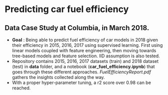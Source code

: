 # Predicting car fuel efficiency
## Data Case Study  at Columbia, in March 2018.
- **Goal** : Being able to predict fuel efficiency of car models in 2018 given their efficiency in 2015, 2016, 2017 using supervised learning. First using linear models coupled with feature engineering, then moving towards tree-based models and feature selection. IID assumption is also tested.
- Repository contains 2015, 2016, 2017 datasets (train) and 2018 dataset (test) in **data** folder, and a notebook (**car_fuel_efficiency.ipynb**) that goes through these different approaches. *FuelEfficiencyReport.pdf* gathers the insights collected along the way.
- With a proper hyper-parameter tuning, a r2 score over 0.98 can be reached.
